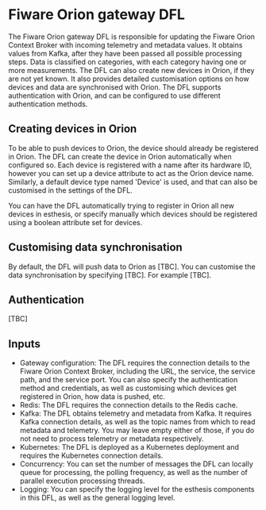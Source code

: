 # Fiware Orion gateway DFL

The Fiware Orion gateway DFL is responsible for updating the Fiware Orion Context Broker with incoming telemetry
and metadata values. It obtains values from Kafka, after they have been passed all possible processing steps.
Data is classified on categories, with each category having one or more measurements. The DFL can also create new
devices in Orion, if they are not yet known. It also provides detailed customisation options on how devices and
data are synchronised with Orion. The DFL supports authentication with Orion, and can be configured to use
different authentication methods.

## Creating devices in Orion

To be able to push devices to Orion, the device should already be registered in Orion. The DFL can create the device
in Orion automatically when configured so. Each device is registered with a name after its hardware ID, however you
can set up a device attribute to act as the Orion device name. Similarly, a default device type named 'Device' is used,
and that can also be customised in the settings of the DFL.

You can have the DFL automatically trying to register in Orion all new devices in esthesis, or specify manually which
devices should be registered using a boolean attribute set for devices.

## Customising data synchronisation
By default, the DFL will push data to Orion as [TBC]. You can customise the data synchronisation by specifying
[TBC]. For example [TBC].

## Authentication
[TBC]

## Inputs

- Gateway configuration: The DFL requires the connection details to the Fiware Orion Context Broker, including the URL,
  the service, the service path, and the service port. You can also specify the authentication method and credentials,
  as well as customising which devices get registered in Orion, how data is pushed, etc.
- Redis: The DFL requires the connection details to the Redis cache. 
- Kafka: The DFL obtains telemetry and metadata from Kafka. It requires Kafka connection details, as well as the topic
  names from which to read metadata and telemetry. You may leave empty either of those, if you do not need to process
  telemetry or metadata respectively.
- Kubernetes: The DFL is deployed as a Kubernetes deployment and requires the Kubernetes connection details.
- Concurrency: You can set the number of messages the DFL can locally queue for processing, the polling frequency, as
  well as the number of parallel execution processing threads.
- Logging: You can specify the logging level for the esthesis components in this DFL, as well as the general logging
  level.
